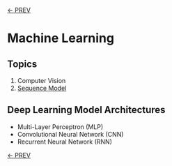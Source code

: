 [<- PREV](../README.md)

# Machine Learning 

## Topics
1. Computer Vision
2. [Sequence Model](sequence/sequence.md)

## Deep Learning Model Architectures
- Multi-Layer Perceptron (MLP)
- Convolutional Neural Network (CNN)
- Recurrent Neural Network (RNN)



[<- PREV](../README.md)
